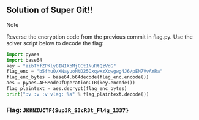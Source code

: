 ## Solution of Super Git!!

> [!NOTE]
> Reverse the encryption code from the previous commit in flag.py. Use the solver script below to decode the flag:
> ```python
> import pyaes
> import base64
> key = "aibThfZPKly8INIXbMjCCt1NuRtQzVdG"
> flag_enc = "b5fhuO/XNayuoNtD25Oxqw+zXqwgwg4J6/pEN7VvAYRa"
> flag_enc_bytes = base64.b64decode(flag_enc.encode())
> aes = pyaes.AESModeOfOperationCTR(key.encode())
> flag_plaintext = aes.decrypt(flag_enc_bytes)
> print(":v :v :v vlag: %s" % flag_plaintext.decode())
>```
>
> ### **Flag**: `JKKNIUCTF{Sup3R_S3cR3t_Fl4g_1337}`
